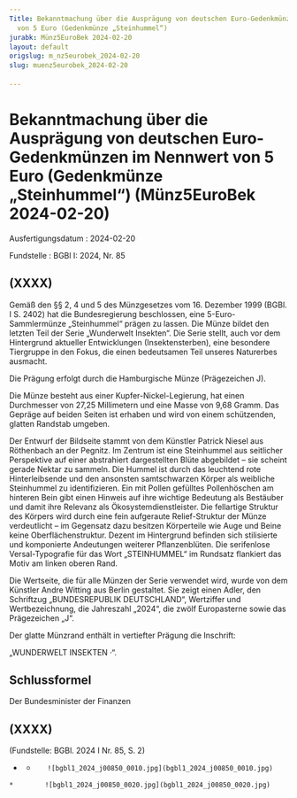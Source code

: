 ```yaml
---
Title: Bekanntmachung über die Ausprägung von deutschen Euro-Gedenkmünzen im Nennwert
  von 5 Euro (Gedenkmünze „Steinhummel“)
jurabk: Münz5EuroBek 2024-02-20
layout: default
origslug: m_nz5eurobek_2024-02-20
slug: muenz5eurobek_2024-02-20

---
```


# Bekanntmachung über die Ausprägung von deutschen Euro-Gedenkmünzen im Nennwert von 5 Euro (Gedenkmünze „Steinhummel“) (Münz5EuroBek 2024-02-20)

Ausfertigungsdatum
:   2024-02-20

Fundstelle
:   BGBl I: 2024, Nr. 85


## (XXXX)

Gemäß den §§ 2, 4 und 5 des Münzgesetzes vom 16. Dezember 1999 (BGBl.
I S. 2402) hat die Bundesregierung beschlossen, eine 5-Euro-
Sammlermünze „Steinhummel“ prägen zu lassen. Die Münze bildet den
letzten Teil der Serie „Wunderwelt Insekten“. Die Serie stellt, auch
vor dem Hintergrund aktueller Entwicklungen (Insektensterben), eine
besondere Tiergruppe in den Fokus, die einen bedeutsamen Teil unseres
Naturerbes ausmacht.

Die Prägung erfolgt durch die Hamburgische Münze (Prägezeichen J).

Die Münze besteht aus einer Kupfer-Nickel-Legierung, hat einen
Durchmesser von 27,25 Millimetern und eine Masse von 9,68 Gramm. Das
Gepräge auf beiden Seiten ist erhaben und wird von einem schützenden,
glatten Randstab umgeben.

Der Entwurf der Bildseite stammt von dem Künstler Patrick Niesel aus
Röthenbach an der Pegnitz. Im Zentrum ist eine Steinhummel aus
seitlicher Perspektive auf einer abstrahiert dargestellten Blüte
abgebildet – sie scheint gerade Nektar zu sammeln. Die Hummel ist
durch das leuchtend rote Hinterleibsende und den ansonsten
samtschwarzen Körper als weibliche Steinhummel zu identifizieren. Ein
mit Pollen gefülltes Pollenhöschen am hinteren Bein gibt einen Hinweis
auf ihre wichtige Bedeutung als Bestäuber und damit ihre Relevanz als
Ökosystemdienstleister. Die fellartige Struktur des Körpers wird durch
eine fein aufgeraute Relief-Struktur der Münze verdeutlicht – im
Gegensatz dazu besitzen Körperteile wie Auge und Beine keine
Oberflächenstruktur. Dezent im Hintergrund befinden sich stilisierte
und komponierte Andeutungen weiterer Pflanzenblüten. Die serifenlose
Versal-Typografie für das Wort „STEINHUMMEL“ im Rundsatz flankiert das
Motiv am linken oberen Rand.

Die Wertseite, die für alle Münzen der Serie verwendet wird, wurde von
dem Künstler Andre Witting aus Berlin gestaltet. Sie zeigt einen
Adler, den Schriftzug „BUNDESREPUBLIK DEUTSCHLAND“, Wertziffer und
Wertbezeichnung, die Jahreszahl „2024“, die zwölf Europasterne sowie
das Prägezeichen „J“.

Der glatte Münzrand enthält in vertiefter Prägung die Inschrift:

„WUNDERWELT INSEKTEN ·“.


## Schlussformel

Der Bundesminister der Finanzen


## (XXXX)

(Fundstelle: BGBl. 2024 I Nr. 85, S. 2)



*    *        ![bgbl1_2024_j00850_0010.jpg](bgbl1_2024_j00850_0010.jpg)
    *        ![bgbl1_2024_j00850_0020.jpg](bgbl1_2024_j00850_0020.jpg)


